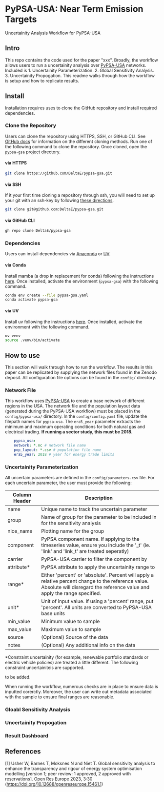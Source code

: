 # PyPSA-USA: Near Term Emission Targets
Uncertainity Analysis Workflow for PyPSA-USA

## Intro

This repo contains the code used for the paper "xxx". Broadly, the workflow allows users to run a uncertainity analysis over [PyPSA-USA](https://github.com/PyPSA/pypsa-usa) networks. Included is 1. Uncertainity Parameterization. 2. Global Sensitivity Analysis. 3. Uncertainity Propogation. This readme walks through how the workflow is setup and how to replicate results. 

## Install 

Installation requires uses to clone the GitHub repository and install required dependencies. 

### Clone the Repository 

Users can clone the repository using HTTPS, SSH, or GitHub CLI. See [GitHub docs](https://docs.github.com/en/repositories/creating-and-managing-repositories/cloning-a-repository) for information on the different cloning methods. Run one of the following command to clone the repository. Once cloned, open the `pypsa-gsa` project directory. 

#### via HTTPS
```bash
git clone https://github.com/DeltaE/pypsa-gsa.git
```

#### via SSH

If it your first time cloning a repository through ssh, you will need to set up your git with an ssh-key by following [these directions](https://docs.github.com/en/authentication/connecting-to-github-with-ssh/generating-a-new-ssh-key-and-adding-it-to-the-ssh-agent).

```bash
git clone git@github.com:DeltaE/pypsa-gsa.git
```

#### via GitHub CLI
```bash
gh repo clone DeltaE/pypsa-gsa
```

### Dependencies 

Users can install dependencies via [Anaconda](https://anaconda.org/) or [UV](https://docs.astral.sh/uv/). 

#### via Conda

Install mamba (a drop in replacement for conda) following the instructions [here](https://mamba.readthedocs.io/en/latest/index.html). Once installed, activate the environment (`pypsa-gsa`) with the following command. 

```bash
conda env create --file pypsa-gsa.yaml
conda activate pypsa-gsa
```

#### via UV

Install uv following the instructions [here](https://docs.astral.sh/uv/getting-started/installation/#installation-methods). Once installed, activate the environment with the following command. 

```bash 
uv venv
source .venv/bin/activate
```

## How to use 

This section will walk through how to run the workflow. The results in this paper can be replicated by supplying the network files found in the Zenodo deposit. All configuration file options can be found in the `config/` directory. 

### Network File 

This workflow uses [PyPSA-USA](https://github.com/PyPSA/pypsa-usa) to create a base network of different regions in the USA. The network file and the population layout data (generated during the PyPSA-USA workflow) must be placed in the `config/pypsa-usa/` directory. In the `config/config.yaml` file, update the filepath names for `pypsa-usa`. The `era5_year` parameter extracts the minimum and maximum operating conditions for both natural gas and electrical trading. **If running a sector study, this must be 2018.**  

```yaml
    pypsa_usa:
    network: *.nc # network file name
    pop_layout: *.csv # population file name
    era5_year: 2018 # year for energy trade limits
```

### Uncertainity Parameterization

All uncertain parameters are defined in the `config/parameters.csv` file. For each uncertain parameter, the user must provide the following: 

| Column Header | Description |
|---|---|
| name | Unique name to track the uncertain parameter |
| group | Name of group for the parameter to be included in for the sensitivity analysis |
| nice_name | Plotting name for the group |
| component | PyPSA component name. If applying to the timeseries value, ensure you include the '_t' (ie. 'link' and 'link_t' are treated seperatly) |
| carrier | PyPSA-USA carrier to filter the component by |
| attribute* | PyPSA attribute to apply the uncertainity range to |
| range* | Either 'percent' or 'absolute'. Percent will apply a relative percent change to the reference value. Absolute will disregard the reference value and apply the range specified. |
| unit* | Unit of input value. If using a 'percent' range, put 'percent'. All units are converted to PyPSA-USA base units |
| min_value | Minimum value to sample  |
| max_value | Maximum value to sample |
| source | (Optional) Source of the data  |
| notes | (Optional) Any additional info on the data |

*Constraint uncertainity (for example, renewable portfolio standards or electric vehicle policies) are treated a little different. The following constraint uncertainiteis are supported. 

to be added. 

When running the workflow, numerous checks are in place to ensure data is inputted corerctly. Moreover, the user can write out metadata associated with the sample to ensure final ranges are reasonable. 

### Gloabl Sensitivity Analysis


### Uncertainity Propogation


### Result Dashboard


## References

[1] Usher W, Barnes T, Moksnes N and Niet T. Global sensitivity analysis to enhance the transparency and rigour of energy system optimisation modelling [version 1; peer review: 1 approved, 2 approved with reservations]. Open Res Europe 2023, 3:30 (https://doi.org/10.12688/openreseurope.15461.1)

